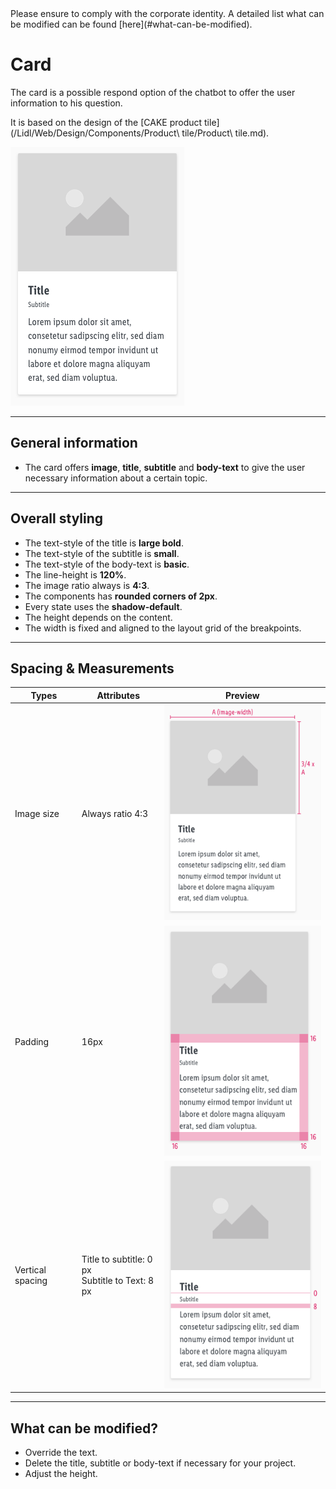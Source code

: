 <AlertInfo alertHeadline="Modifiable">
Please ensure to comply with the corporate identity. A detailed list what can be modified can be found [here](#what-can-be-modified).
</AlertInfo>

# Card

The card is a possible respond option of the chatbot to offer the user information to his question.

It is based on the design of the [CAKE product tile](/Lidl/Web/Design/Components/Product\ tile/Product\ tile.md).

![example card](assets/examples/card@1x.png)

---

## General information

- The card offers **image**, **title**, **subtitle** and **body-text** to give the user necessary information about a certain topic.

---

## Overall styling

- The text-style of the title is **large bold**.
- The text-style of the subtitle is **small**.
- The text-style of the body-text is **basic**.
- The line-height is **120%**.
- The image ratio always is **4:3**.
- The components has **rounded corners of 2px**.
- Every state uses the **shadow-default**.
- The height depends on the content.
- The width is fixed and aligned to the layout grid of the breakpoints.

---

## Spacing & Measurements

| Types | Attributes | Preview |
|---|---|---|
| Image size | Always ratio 4:3 | ![product-tile image](assets/measurements/image-width@1x.png) |
| Padding | 16px | ![overall padding](assets/measurements/padding-overall@1x.png) |
| Vertical spacing | Title to subtitle: 0 px <br> Subtitle to Text: 8 px | ![padding text](assets/measurements/padding-text@1x.png) |

---

## What can be modified?

- Override the text.
- Delete the title, subtitle or body-text if necessary for your project.
- Adjust the height.
